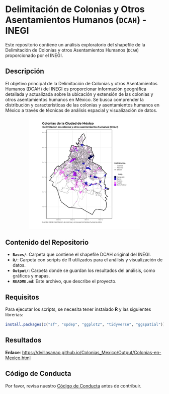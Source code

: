 
<!-- README.md is generated from README.Rmd. Please edit that file -->

# Delimitación de Colonias y Otros Asentamientos Humanos (`DCAH`) - INEGI

Este repositorio contiene un análisis exploratorio del shapefile de la
Delimitación de Colonias y otros Asentamientos Humanos (`DCAH`)
proporcionado por el INEGI.

## Descripción

El objetivo principal de la Delimitación de Colonias y otros
Asentamientos Humanos (DCAH) del INEGI es proporcionar información
geográfica detallada y actualizada sobre la ubicación y extensión de las
colonias y otros asentamientos humanos en México. Se busca comprender la
distribución y características de las colonias y asentamientos humanos
en México a través de técnicas de análisis espacial y visualización de
datos.

<div style="display: flex; justify-content: center; gap: 10px;">

<img src="Output/CDMX_OSM.png" width="70%" style="margin: 1px;">

</div>

## Contenido del Repositorio

- **`Bases/`**: Carpeta que contiene el shapefile DCAH original del
  INEGI.
- **`R/`**: Carpeta con scripts de R utilizados para el análisis y
  visualización de datos.
- **`Output/`**: Carpeta donde se guardan los resultados del análisis,
  como gráficos y mapas.
- **`README.md`**: Este archivo, que describe el proyecto.

## Requisitos

Para ejecutar los scripts, se necesita tener instalado **R** y las
siguientes librerías:

``` r
install.packages(c("sf", "spdep", "ggplot2", "tidyverse", "ggspatial"))
```

## Resultados

**Enlace**:
<https://dvillasanao.github.io/Colonias_Mexico/Output/Colonias-en-Mexico.html>

## Código de Conducta

Por favor, revisa nuestro [Código de Conducta](CODE_OF_CONDUCT.md) antes
de contribuir.
